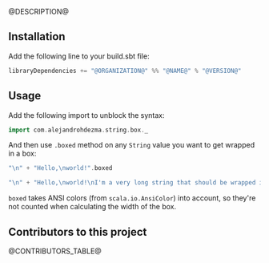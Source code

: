@DESCRIPTION@

## Installation

Add the following line to your build.sbt file:

```sbt
libraryDependencies += "@ORGANIZATION@" %% "@NAME@" % "@VERSION@"
```

## Usage

Add the following import to unblock the syntax:

```scala mdoc
import com.alejandrohdezma.string.box._
```

And then use `.boxed` method on any `String` value you want to get wrapped in a box:

```scala mdoc
"\n" + "Hello,\nworld!".boxed
```

```scala mdoc
"\n" + "Hello,\nworld!\nI'm a very long string that should be wrapped in a box".boxed
```

`boxed` takes ANSI colors (from `scala.io.AnsiColor`) into account, so they're not counted when calculating the width of the box.

## Contributors to this project 

@CONTRIBUTORS_TABLE@
